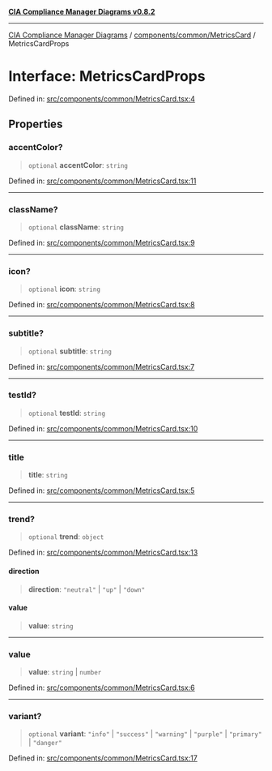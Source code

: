 [**CIA Compliance Manager Diagrams v0.8.2**](../../../../README.md)

***

[CIA Compliance Manager Diagrams](../../../../modules.md) / [components/common/MetricsCard](../README.md) / MetricsCardProps

# Interface: MetricsCardProps

Defined in: [src/components/common/MetricsCard.tsx:4](https://github.com/Hack23/cia-compliance-manager/blob/423c5d261c747ade8ca2550e176aa05168b5a31e/src/components/common/MetricsCard.tsx#L4)

## Properties

### accentColor?

> `optional` **accentColor**: `string`

Defined in: [src/components/common/MetricsCard.tsx:11](https://github.com/Hack23/cia-compliance-manager/blob/423c5d261c747ade8ca2550e176aa05168b5a31e/src/components/common/MetricsCard.tsx#L11)

***

### className?

> `optional` **className**: `string`

Defined in: [src/components/common/MetricsCard.tsx:9](https://github.com/Hack23/cia-compliance-manager/blob/423c5d261c747ade8ca2550e176aa05168b5a31e/src/components/common/MetricsCard.tsx#L9)

***

### icon?

> `optional` **icon**: `string`

Defined in: [src/components/common/MetricsCard.tsx:8](https://github.com/Hack23/cia-compliance-manager/blob/423c5d261c747ade8ca2550e176aa05168b5a31e/src/components/common/MetricsCard.tsx#L8)

***

### subtitle?

> `optional` **subtitle**: `string`

Defined in: [src/components/common/MetricsCard.tsx:7](https://github.com/Hack23/cia-compliance-manager/blob/423c5d261c747ade8ca2550e176aa05168b5a31e/src/components/common/MetricsCard.tsx#L7)

***

### testId?

> `optional` **testId**: `string`

Defined in: [src/components/common/MetricsCard.tsx:10](https://github.com/Hack23/cia-compliance-manager/blob/423c5d261c747ade8ca2550e176aa05168b5a31e/src/components/common/MetricsCard.tsx#L10)

***

### title

> **title**: `string`

Defined in: [src/components/common/MetricsCard.tsx:5](https://github.com/Hack23/cia-compliance-manager/blob/423c5d261c747ade8ca2550e176aa05168b5a31e/src/components/common/MetricsCard.tsx#L5)

***

### trend?

> `optional` **trend**: `object`

Defined in: [src/components/common/MetricsCard.tsx:13](https://github.com/Hack23/cia-compliance-manager/blob/423c5d261c747ade8ca2550e176aa05168b5a31e/src/components/common/MetricsCard.tsx#L13)

#### direction

> **direction**: `"neutral"` \| `"up"` \| `"down"`

#### value

> **value**: `string`

***

### value

> **value**: `string` \| `number`

Defined in: [src/components/common/MetricsCard.tsx:6](https://github.com/Hack23/cia-compliance-manager/blob/423c5d261c747ade8ca2550e176aa05168b5a31e/src/components/common/MetricsCard.tsx#L6)

***

### variant?

> `optional` **variant**: `"info"` \| `"success"` \| `"warning"` \| `"purple"` \| `"primary"` \| `"danger"`

Defined in: [src/components/common/MetricsCard.tsx:17](https://github.com/Hack23/cia-compliance-manager/blob/423c5d261c747ade8ca2550e176aa05168b5a31e/src/components/common/MetricsCard.tsx#L17)
